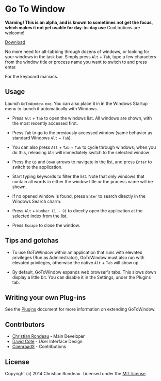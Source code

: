 # Go To Window

**Warning! This is an alpha, and is known to sometimes not get the focus, which makes it not yet usable for day-to-day use** Contibutions are welcome!

[Download](https://github.com/christianrondeau/GoToWindow/releases)

No more need for alt-tabbing through dozens of windows, or looking for your windows in the task bar. Simply press `Alt` + `Tab`, type a few characters from the window title or process name you want to switch to and press enter. 

For the keyboard maniacs.

## Usage

Launch `GoToWindow.exe`. You can also place it in in the Windows Startup menu to launch it automatically with Windows.

* Press `Alt` + `Tab` to open the windows list. All windows are shown, with the most recently accessed first.

* Press `Tab` to go to the previously accessed window (same behavior as standard Windows `Alt` + `Tab`).

* You can also press `Alt` + `Tab` + `Tab` to cycle through windows; when you do this, releasing `Alt` will immediately switch to the selected window

* Press the `Up` and `Down` arrows to navigate in the list, and press `Enter` to switch to the application.

* Start typing keywords to filter the list. Note that only windows that contain all words in either the window title _or_ the process name will be shown.

* If no opened window is found, press `Enter` to search directly in the Windows Search charm.

* Press `Alt` + `Number (1 - 9)` to directly open the application at the selected index from the list.

* Press `Escape` to close the window.

## Tips and gotchas

* To use GoToWindow within an application that runs with elevated privileges (Run as Administrator), GoToWindow must also run with elevated privileges, otherwise the native `Alt` + `Tab` will show up.

* By default, GoToWindow expands web browser's tabs. This slows down display a little bit. You can disable it in the Settings, under the Plugins tab.

## Writing your own Plug-ins

See the [Plugins](PLUGINS.md) document for more information on extending GoToWindow.

## Contributors

  * [Christian Rondeau](https://github.com/christianrondeau) - Main Developer
  * [David Cote](https://github.com/cotedav) - User Interface Design
  * [CoenraadS](https://github.com/CoenraadS) - Contributions

## License

Copyright (c) 2014 Christian Rondeau. Licensed under the [MIT license](LICENSE.md).

